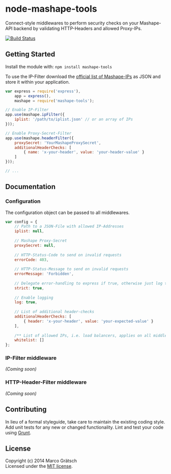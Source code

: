 # node-mashape-tools 

Connect-style middlewares to perform security checks on your Mashape-API backend by validating HTTP-Headers and allowed Proxy-IPs.

[![Build Status](https://secure.travis-ci.org/magdev/node-mashape-tools.png?branch=master)](http://travis-ci.org/magdev/node-mashape-tools)


## Getting Started

Install the module with: `npm install mashape-tools`

To use the IP-Filter download the [official list of Mashape-IPs](https://www.mashape.com/docs/firewall) as JSON and store it within your application.

```js
var express = require('express'),
    app = express(),
    mashape = require('mashape-tools');

// Enable IP-Filter
app.use(mashape.ipFilter({
    iplist: '/path/to/iplist.json' // or an array of IPs
}));

// Enable Proxy-Secret-Filter
app.use(mashape.headerFilter({
    proxySecret: 'YourMashapeProxySecret',
    additionalHeaderChecks: [
        { name: 'x-your-header', value: 'your-header-value' }
    ]
}));

// ...
```


## Documentation

### Configuration

The configuration object can be passed to all middlewares.

```js
var config = {
    // Path to a JSON-File with allowed IP-Addresses
    iplist: null,
    
    // Mashape Proxy-Secret
    proxySecret: null,
    
    // HTTP-Status-Code to send on invalid requests
    errorCode: 403,
    
    // HTTP-Status-Message to send on invalid requests
    errorMessage: 'Forbidden',
    
    // Delegate error-handling to express if true, otherwise just log the errors
    strict: true,
    
    // Enable logging
    log: true,
    
    // List of additional header-checks
    additionalHeaderChecks: [
        { header: 'x-your-header', value: 'your-expected-value' }
    ],
    
    /** List of allowed IPs, i.e. load balancers, applies on all middlewares */
    whitelist: []
};
```

### IP-Filter middleware

_(Coming soon)_


### HTTP-Header-Filter middleware

_(Coming soon)_



## Contributing

In lieu of a formal styleguide, take care to maintain the existing coding style. Add unit tests for any new or changed functionality. Lint and test your code using [Grunt](http://gruntjs.com).


## License

Copyright (c) 2014 Marco Grätsch  
Licensed under the [MIT license](LICENSE.md).
